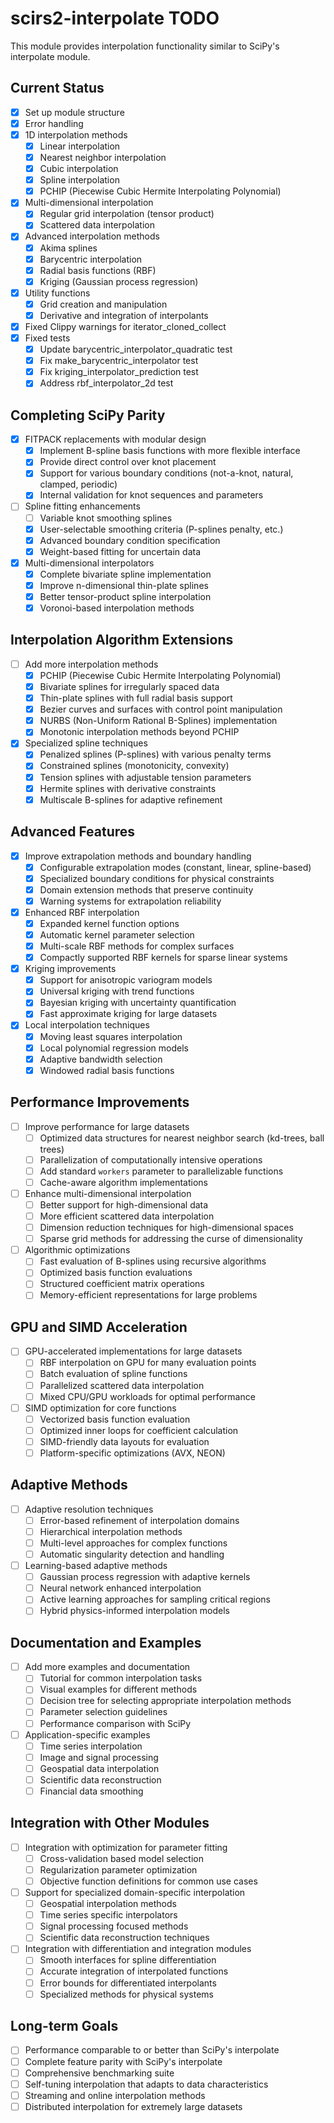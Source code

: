 # scirs2-interpolate TODO

This module provides interpolation functionality similar to SciPy's interpolate module.

## Current Status

- [x] Set up module structure
- [x] Error handling
- [x] 1D interpolation methods
  - [x] Linear interpolation
  - [x] Nearest neighbor interpolation
  - [x] Cubic interpolation
  - [x] Spline interpolation
  - [x] PCHIP (Piecewise Cubic Hermite Interpolating Polynomial)
- [x] Multi-dimensional interpolation
  - [x] Regular grid interpolation (tensor product)
  - [x] Scattered data interpolation
- [x] Advanced interpolation methods
  - [x] Akima splines
  - [x] Barycentric interpolation
  - [x] Radial basis functions (RBF)
  - [x] Kriging (Gaussian process regression)
- [x] Utility functions
  - [x] Grid creation and manipulation
  - [x] Derivative and integration of interpolants
- [x] Fixed Clippy warnings for iterator_cloned_collect
- [x] Fixed tests
  - [x] Update barycentric_interpolator_quadratic test
  - [x] Fix make_barycentric_interpolator test
  - [x] Fix kriging_interpolator_prediction test
  - [x] Address rbf_interpolator_2d test

## Completing SciPy Parity

- [x] FITPACK replacements with modular design
  - [x] Implement B-spline basis functions with more flexible interface
  - [x] Provide direct control over knot placement
  - [x] Support for various boundary conditions (not-a-knot, natural, clamped, periodic)
  - [x] Internal validation for knot sequences and parameters
- [ ] Spline fitting enhancements
  - [ ] Variable knot smoothing splines
  - [x] User-selectable smoothing criteria (P-splines penalty, etc.)
  - [x] Advanced boundary condition specification
  - [x] Weight-based fitting for uncertain data
- [x] Multi-dimensional interpolators
  - [x] Complete bivariate spline implementation
  - [x] Improve n-dimensional thin-plate splines
  - [x] Better tensor-product spline interpolation
  - [x] Voronoi-based interpolation methods

## Interpolation Algorithm Extensions

- [ ] Add more interpolation methods
  - [x] PCHIP (Piecewise Cubic Hermite Interpolating Polynomial)
  - [x] Bivariate splines for irregularly spaced data
  - [x] Thin-plate splines with full radial basis support
  - [x] Bezier curves and surfaces with control point manipulation
  - [x] NURBS (Non-Uniform Rational B-Splines) implementation
  - [x] Monotonic interpolation methods beyond PCHIP
- [x] Specialized spline techniques
  - [x] Penalized splines (P-splines) with various penalty terms
  - [x] Constrained splines (monotonicity, convexity)
  - [x] Tension splines with adjustable tension parameters
  - [x] Hermite splines with derivative constraints
  - [x] Multiscale B-splines for adaptive refinement

## Advanced Features

- [x] Improve extrapolation methods and boundary handling
  - [x] Configurable extrapolation modes (constant, linear, spline-based)
  - [x] Specialized boundary conditions for physical constraints
  - [x] Domain extension methods that preserve continuity
  - [x] Warning systems for extrapolation reliability
- [x] Enhanced RBF interpolation
  - [x] Expanded kernel function options
  - [x] Automatic kernel parameter selection
  - [x] Multi-scale RBF methods for complex surfaces
  - [x] Compactly supported RBF kernels for sparse linear systems
- [x] Kriging improvements
  - [x] Support for anisotropic variogram models
  - [x] Universal kriging with trend functions
  - [x] Bayesian kriging with uncertainty quantification
  - [x] Fast approximate kriging for large datasets
- [x] Local interpolation techniques
  - [x] Moving least squares interpolation
  - [x] Local polynomial regression models
  - [x] Adaptive bandwidth selection
  - [x] Windowed radial basis functions

## Performance Improvements

- [ ] Improve performance for large datasets
  - [ ] Optimized data structures for nearest neighbor search (kd-trees, ball trees)
  - [ ] Parallelization of computationally intensive operations
  - [ ] Add standard `workers` parameter to parallelizable functions
  - [ ] Cache-aware algorithm implementations
- [ ] Enhance multi-dimensional interpolation
  - [ ] Better support for high-dimensional data
  - [ ] More efficient scattered data interpolation
  - [ ] Dimension reduction techniques for high-dimensional spaces
  - [ ] Sparse grid methods for addressing the curse of dimensionality
- [ ] Algorithmic optimizations
  - [ ] Fast evaluation of B-splines using recursive algorithms
  - [ ] Optimized basis function evaluations
  - [ ] Structured coefficient matrix operations
  - [ ] Memory-efficient representations for large problems

## GPU and SIMD Acceleration

- [ ] GPU-accelerated implementations for large datasets
  - [ ] RBF interpolation on GPU for many evaluation points
  - [ ] Batch evaluation of spline functions
  - [ ] Parallelized scattered data interpolation
  - [ ] Mixed CPU/GPU workloads for optimal performance
- [ ] SIMD optimization for core functions
  - [ ] Vectorized basis function evaluation
  - [ ] Optimized inner loops for coefficient calculation
  - [ ] SIMD-friendly data layouts for evaluation
  - [ ] Platform-specific optimizations (AVX, NEON)

## Adaptive Methods

- [ ] Adaptive resolution techniques
  - [ ] Error-based refinement of interpolation domains
  - [ ] Hierarchical interpolation methods
  - [ ] Multi-level approaches for complex functions
  - [ ] Automatic singularity detection and handling
- [ ] Learning-based adaptive methods
  - [ ] Gaussian process regression with adaptive kernels
  - [ ] Neural network enhanced interpolation
  - [ ] Active learning approaches for sampling critical regions
  - [ ] Hybrid physics-informed interpolation models

## Documentation and Examples

- [ ] Add more examples and documentation
  - [ ] Tutorial for common interpolation tasks
  - [ ] Visual examples for different methods
  - [ ] Decision tree for selecting appropriate interpolation methods
  - [ ] Parameter selection guidelines
  - [ ] Performance comparison with SciPy
- [ ] Application-specific examples
  - [ ] Time series interpolation
  - [ ] Image and signal processing
  - [ ] Geospatial data interpolation
  - [ ] Scientific data reconstruction
  - [ ] Financial data smoothing

## Integration with Other Modules

- [ ] Integration with optimization for parameter fitting
  - [ ] Cross-validation based model selection
  - [ ] Regularization parameter optimization
  - [ ] Objective function definitions for common use cases
- [ ] Support for specialized domain-specific interpolation
  - [ ] Geospatial interpolation methods
  - [ ] Time series specific interpolators
  - [ ] Signal processing focused methods
  - [ ] Scientific data reconstruction techniques
- [ ] Integration with differentiation and integration modules
  - [ ] Smooth interfaces for spline differentiation
  - [ ] Accurate integration of interpolated functions
  - [ ] Error bounds for differentiated interpolants
  - [ ] Specialized methods for physical systems

## Long-term Goals

- [ ] Performance comparable to or better than SciPy's interpolate
- [ ] Complete feature parity with SciPy's interpolate
- [ ] Comprehensive benchmarking suite
- [ ] Self-tuning interpolation that adapts to data characteristics
- [ ] Streaming and online interpolation methods
- [ ] Distributed interpolation for extremely large datasets